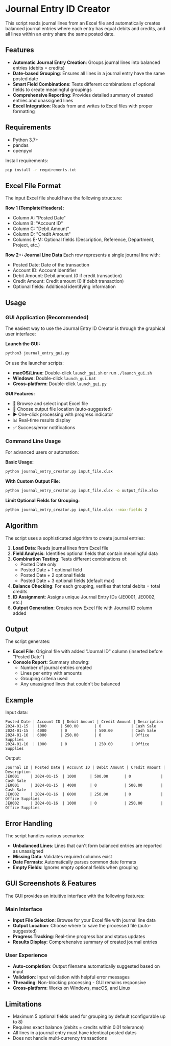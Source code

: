 # Journal Entry ID Creator

This script reads journal lines from an Excel file and automatically creates balanced journal entries where each entry has equal debits and credits, and all lines within an entry share the same posted date.

## Features

- **Automatic Journal Entry Creation**: Groups journal lines into balanced entries (debits = credits)
- **Date-based Grouping**: Ensures all lines in a journal entry have the same posted date
- **Smart Field Combinations**: Tests different combinations of optional fields to create meaningful groupings
- **Comprehensive Reporting**: Provides detailed summary of created entries and unassigned lines
- **Excel Integration**: Reads from and writes to Excel files with proper formatting

## Requirements

- Python 3.7+
- pandas
- openpyxl

Install requirements:
```bash
pip install -r requirements.txt
```

## Excel File Format

The input Excel file should have the following structure:

**Row 1 (Template/Headers):**
- Column A: "Posted Date" 
- Column B: "Account ID"
- Column C: "Debit Amount" 
- Column D: "Credit Amount"
- Columns E-M: Optional fields (Description, Reference, Department, Project, etc.)

**Row 2+: Journal Line Data**
Each row represents a single journal line with:
- Posted Date: Date of the transaction
- Account ID: Account identifier
- Debit Amount: Debit amount (0 if credit transaction)
- Credit Amount: Credit amount (0 if debit transaction)
- Optional fields: Additional identifying information

## Usage

### GUI Application (Recommended)
The easiest way to use the Journal Entry ID Creator is through the graphical user interface:

**Launch the GUI:**
```bash
python3 journal_entry_gui.py
```

Or use the launcher scripts:
- **macOS/Linux**: Double-click `launch_gui.sh` or run `./launch_gui.sh`
- **Windows**: Double-click `launch_gui.bat`
- **Cross-platform**: Double-click `launch_gui.py`

**GUI Features:**
- 📁 Browse and select input Excel file
- 📂 Choose output file location (auto-suggested)
- ▶️ One-click processing with progress indicator
- 📊 Real-time results display
- ✅ Success/error notifications

### Command Line Usage
For advanced users or automation:

**Basic Usage:**
```bash
python journal_entry_creator.py input_file.xlsx
```

**With Custom Output File:**
```bash
python journal_entry_creator.py input_file.xlsx -o output_file.xlsx
```

**Limit Optional Fields for Grouping:**
```bash
python journal_entry_creator.py input_file.xlsx --max-fields 2
```

## Algorithm

The script uses a sophisticated algorithm to create journal entries:

1. **Load Data**: Reads journal lines from Excel file
2. **Field Analysis**: Identifies optional fields that contain meaningful data
3. **Combination Testing**: Tests different combinations of:
   - Posted Date only
   - Posted Date + 1 optional field
   - Posted Date + 2 optional fields  
   - Posted Date + 3 optional fields (default max)
4. **Balance Checking**: For each grouping, verifies that total debits = total credits
5. **ID Assignment**: Assigns unique Journal Entry IDs (JE0001, JE0002, etc.)
6. **Output Generation**: Creates new Excel file with Journal ID column added

## Output

The script generates:
- **Excel File**: Original file with added "Journal ID" column (inserted before "Posted Date")
- **Console Report**: Summary showing:
  - Number of journal entries created
  - Lines per entry with amounts
  - Grouping criteria used
  - Any unassigned lines that couldn't be balanced

## Example

Input data:
```
Posted Date | Account ID | Debit Amount | Credit Amount | Description
2024-01-15  | 1000      | 500.00       | 0             | Cash Sale
2024-01-15  | 4000      | 0            | 500.00        | Cash Sale
2024-01-16  | 6000      | 250.00       | 0             | Office Supplies  
2024-01-16  | 1000      | 0            | 250.00        | Office Supplies
```

Output:
```
Journal ID | Posted Date | Account ID | Debit Amount | Credit Amount | Description
JE0001     | 2024-01-15  | 1000      | 500.00       | 0             | Cash Sale
JE0001     | 2024-01-15  | 4000      | 0            | 500.00        | Cash Sale
JE0002     | 2024-01-16  | 6000      | 250.00       | 0             | Office Supplies
JE0002     | 2024-01-16  | 1000      | 0            | 250.00        | Office Supplies
```

## Error Handling

The script handles various scenarios:
- **Unbalanced Lines**: Lines that can't form balanced entries are reported as unassigned
- **Missing Data**: Validates required columns exist
- **Date Formats**: Automatically parses common date formats
- **Empty Fields**: Ignores empty optional fields when grouping

## GUI Screenshots & Features

The GUI provides an intuitive interface with the following features:

### Main Interface
- **Input File Selection**: Browse for your Excel file with journal line data
- **Output Location**: Choose where to save the processed file (auto-suggested)
- **Progress Tracking**: Real-time progress bar and status updates
- **Results Display**: Comprehensive summary of created journal entries

### User Experience
- **Auto-completion**: Output filename automatically suggested based on input
- **Validation**: Input validation with helpful error messages
- **Threading**: Non-blocking processing - GUI remains responsive
- **Cross-platform**: Works on Windows, macOS, and Linux

## Limitations

- Maximum 5 optional fields used for grouping by default (configurable up to 8)
- Requires exact balance (debits = credits within 0.01 tolerance)
- All lines in a journal entry must have identical posted dates
- Does not handle multi-currency transactions
